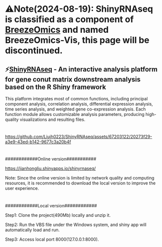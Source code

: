 # ⚠Note(2024-08-19):   ShinyRNAseq is classified as a component of [BreezeOmics](https://github.com/Liujh0223/BreezeOmics) and named BreezeOmics-Vis, this page will be discontinued.
## ⚡[ShinyRNAseq](https://jianhongliu.shinyapps.io/shinyrnaseq/)  -  An interactive analysis platform for gene conut matrix downstream analysis based on the R Shiny framework
This platform integrates most of common functions, including principal component analysis, correlation analysis, differential expression analysis, time series analysis, and weighted gene co-expression analysis. Each function module allows customizable analysis parameters, producing high-quality visualizations and resulting files.
#
https://github.com/Liujh0223/ShinyRNAseq/assets/67203122/20273f29-a3e9-43ed-b142-9677c3a20b4f
#
############Online version###########

https://jianhongliu.shinyapps.io/shinyrnaseq/

Note: Since the online version is limited by network quality and computing resources, it is recommended to download the local version to improve the user experience.
#
############Local version############

Step1: Clone the project(490Mb) locally and unzip it.

Step2: Run the VBS file under the Windows system, and shiny app will automatically load and run.

Step3: Access local port 8000(127.0.0.1:8000).
